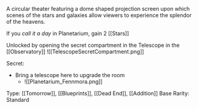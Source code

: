 A circular theater featuring a dome shaped projection screen upon which scenes of the stars and galaxies allow viewers to experience the splendor of the heavens.

If you *call it a day* in Planetarium, gain 2 [[Stars]]

Unlocked by opening the secret compartment in the Telescope in the [[Observatory]]
![[TelescopeSecretCompartment.png]]

Secret:
- Bring a telescope here to upgrade the room
	- ![[Planetarium_Fennmora.png]]

Type: [[Tomorrow]], [[Blueprints]], [[Dead End]], [[Addition]]
Base Rarity: Standard